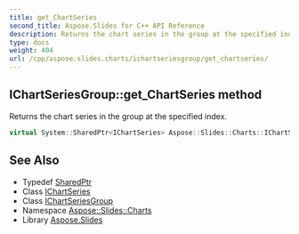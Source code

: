 ```yaml
---
title: get_ChartSeries
second_title: Aspose.Slides for C++ API Reference
description: Returns the chart series in the group at the specified index.
type: docs
weight: 404
url: /cpp/aspose.slides.charts/ichartseriesgroup/get_chartseries/
---
```

## IChartSeriesGroup::get_ChartSeries method


Returns the chart series in the group at the specified index.

```cpp
virtual System::SharedPtr<IChartSeries> Aspose::Slides::Charts::IChartSeriesGroup::get_ChartSeries(int32_t index)=0
```

## See Also

* Typedef [SharedPtr](../../../system/sharedptr/)
* Class [IChartSeries](../../ichartseries/)
* Class [IChartSeriesGroup](../)
* Namespace [Aspose::Slides::Charts](../../)
* Library [Aspose.Slides](../../../)
